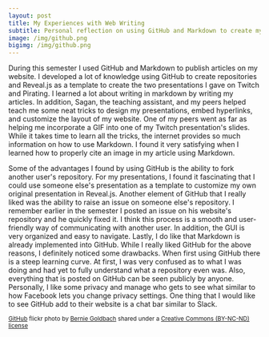 ```yaml
---
layout: post
title: My Experiences with Web Writing
subtitle: Personal reflection on using GitHub and Markdown to create my own website
image: /img/github.png
bigimg: /img/github.png
---
```


During this semester I used GitHub and Markdown to publish articles on my website. I developed a lot of knowledge using GitHub to create repositories and Reveal.js as a template to create the two presentations I gave on Twitch and Pirating. I learned a lot about writing in markdown by writing my articles. In addition, Sagan, the teaching assistant, and my peers helped teach me some neat tricks to design my presentations, embed hyperlinks, and customize the layout of my website. One of my peers went as far as helping me incorporate a GIF into one of my Twitch presentation's slides. While it takes time to learn all the tricks, the internet provides so much information on how to use Markdown. I found it very satisfying when I learned how to properly cite an image in my article using Markdown.      

Some of the advantages I found by using GitHub is the ability to fork another user's repository. For my presentations, I found it fascinating that I could use someone else's presentation as a template to customize my own original presentation in Reveal.js. Another element of GitHub that I really liked was the ability to raise an issue on someone else's repository. I remember earlier in the semester I posted an issue on his website's repository and he quickly fixed it. I think this process is a smooth and user-friendly way of communicating with another user. In addition, the GUI is very organized and easy to navigate. Lastly, I do like that Markdown is already implemented into GitHub. While I really liked GitHub for the above reasons, I definitely noticed some drawbacks. When first using GitHub there is a steep learning curve. At first, I was very confused as to what I was doing and had yet to fully understand what a repository even was. Also, everything that is posted on GitHub can be seen publicly by anyone. Personally, I like some privacy and manage who gets to see what similar to how Facebook lets you change privacy settings. One thing that I would like to see GitHub add to their website is a chat bar similar to Slack.


<small><a title="GitHub" href="https://flickr.com/photos/irisheyes/8420312876">GitHub</a> flickr photo by <a href="https://flickr.com/people/irisheyes">Bernie Goldbach</a> shared under a <a href="https://creativecommons.org/licenses/by-nc-nd/2.0/">Creative Commons (BY-NC-ND) license</a> </small>
